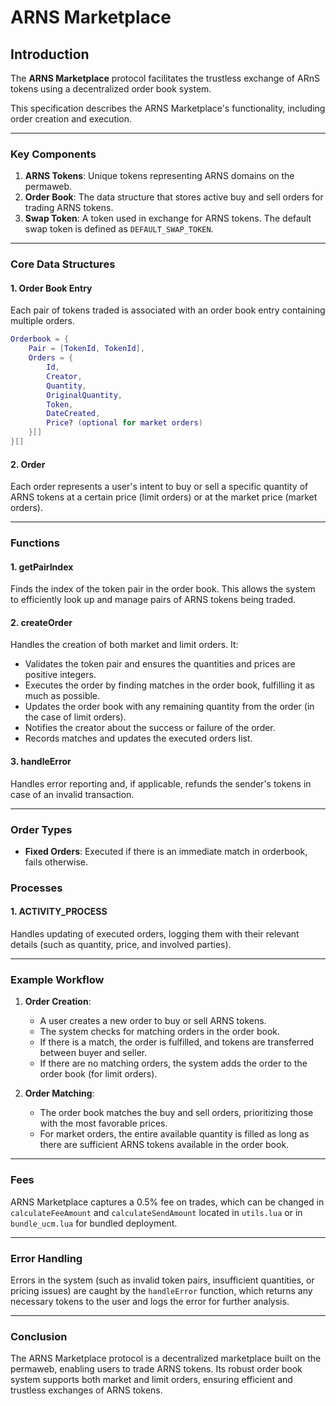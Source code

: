 # ARNS Marketplace
## Introduction

The **ARNS Marketplace** protocol facilitates the trustless exchange of ARnS tokens using a decentralized order book system.

This specification describes the ARNS Marketplace's functionality, including order creation and execution.

---

### Key Components

1. **ARNS Tokens**: Unique tokens representing ARNS domains on the permaweb.
2. **Order Book**: The data structure that stores active buy and sell orders for trading ARNS tokens.
3. **Swap Token**: A token used in exchange for ARNS tokens. The default swap token is defined as `DEFAULT_SWAP_TOKEN`.

[//]: # (@TODO update DEFAULT_SWAP_TOKEN)

---

### Core Data Structures

#### 1. **Order Book Entry**
Each pair of tokens traded is associated with an order book entry containing multiple orders.

```lua
Orderbook = {
    Pair = [TokenId, TokenId],
    Orders = {
        Id,
        Creator,
        Quantity,
        OriginalQuantity,
        Token,
        DateCreated,
        Price? (optional for market orders)
    }[]
}[]
```

#### 2. **Order**
Each order represents a user's intent to buy or sell a specific quantity of ARNS tokens at a certain price (limit orders) or at the market price (market orders).

---

### Functions

#### 1. **getPairIndex**
Finds the index of the token pair in the order book. This allows the system to efficiently look up and manage pairs of ARNS tokens being traded.

#### 2. **createOrder**
Handles the creation of both market and limit orders. It:
- Validates the token pair and ensures the quantities and prices are positive integers.
- Executes the order by finding matches in the order book, fulfilling it as much as possible.
- Updates the order book with any remaining quantity from the order (in the case of limit orders).
- Notifies the creator about the success or failure of the order.
- Records matches and updates the executed orders list.

#### 3. **handleError**
Handles error reporting and, if applicable, refunds the sender's tokens in case of an invalid transaction.

---

### Order Types

- **Fixed Orders**: Executed if there is an immediate match in orderbook, fails otherwise.

### Processes

#### 1. **ACTIVITY_PROCESS**
Handles updating of executed orders, logging them with their relevant details (such as quantity, price, and involved parties).

---

### Example Workflow

1. **Order Creation**:
   - A user creates a new order to buy or sell ARNS tokens.
   - The system checks for matching orders in the order book.
   - If there is a match, the order is fulfilled, and tokens are transferred between buyer and seller.
   - If there are no matching orders, the system adds the order to the order book (for limit orders).

2. **Order Matching**:
   - The order book matches the buy and sell orders, prioritizing those with the most favorable prices.
   - For market orders, the entire available quantity is filled as long as there are sufficient ARNS tokens available in the order book.

---

### Fees

ARNS Marketplace captures a 0.5% fee on trades, which can be changed in `calculateFeeAmount` and `calculateSendAmount` located in `utils.lua` or in `bundle_ucm.lua` for bundled deployment.

---

### Error Handling

Errors in the system (such as invalid token pairs, insufficient quantities, or pricing issues) are caught by the `handleError` function, which returns any necessary tokens to the user and logs the error for further analysis.

---

### Conclusion

The ARNS Marketplace protocol is a decentralized marketplace built on the permaweb, enabling users to trade ARNS tokens. Its robust order book system supports both market and limit orders, ensuring efficient and trustless exchanges of ARNS tokens.